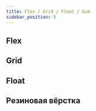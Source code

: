 ```yaml
---
title: Flex / Grid / Float / Gum
sidebar_position: 5
---
```


## Flex

## Grid

## Float

## Резиновая вёрстка
